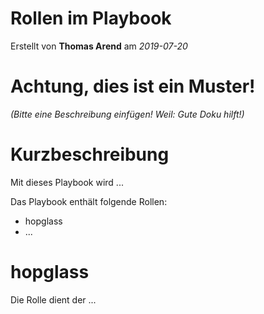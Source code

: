 # Rollen im Playbook

Erstellt von **Thomas Arend** am *2019-07-20*

# Achtung, dies ist ein **Muster!**

*(Bitte eine Beschreibung einfügen! Weil: Gute Doku hilft!)*

# Kurzbeschreibung

Mit dieses Playbook wird ...

Das Playbook enthält folgende Rollen:

- hopglass
- ...

# hopglass

Die Rolle dient der ...

